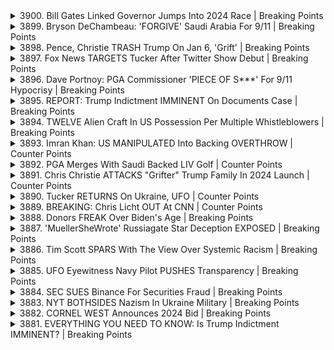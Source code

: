 <details>
<summary>3900. Bill Gates Linked Governor Jumps Into 2024 Race | Breaking Points</summary><br>

<a href="https://www.youtube.com/watch?v=8rhR6wKoByQ" target="_blank">
    <img src="https://img.youtube.com/vi/8rhR6wKoByQ/maxresdefault.jpg" 
        alt="[Youtube]" width="200">
</a>

# Bill Gates Linked Governor Jumps Into 2024 Race | Breaking Points


</details>

<details>
<summary>3899. Bryson DeChambeau: 'FORGIVE' Saudi Arabia For 9/11 | Breaking Points</summary><br>

<a href="https://www.youtube.com/watch?v=s7N9XYf8lSo" target="_blank">
    <img src="https://img.youtube.com/vi/s7N9XYf8lSo/maxresdefault.jpg" 
        alt="[Youtube]" width="200">
</a>

# Bryson DeChambeau: 'FORGIVE' Saudi Arabia For 9/11 | Breaking Points


</details>

<details>
<summary>3898. Pence, Christie TRASH Trump On Jan 6, 'Grift' | Breaking Points</summary><br>

<a href="https://www.youtube.com/watch?v=N9uRVawMeOg" target="_blank">
    <img src="https://img.youtube.com/vi/N9uRVawMeOg/maxresdefault.jpg" 
        alt="[Youtube]" width="200">
</a>

# Pence, Christie TRASH Trump On Jan 6, 'Grift' | Breaking Points


</details>

<details>
<summary>3897. Fox News TARGETS Tucker After Twitter Show Debut | Breaking Points</summary><br>

<a href="https://www.youtube.com/watch?v=3Ylv51lRVyg" target="_blank">
    <img src="https://img.youtube.com/vi/3Ylv51lRVyg/maxresdefault.jpg" 
        alt="[Youtube]" width="200">
</a>

# Fox News TARGETS Tucker After Twitter Show Debut | Breaking Points


</details>

<details>
<summary>3896. Dave Portnoy: PGA Commissioner 'PIECE OF S***' For 9/11 Hypocrisy | Breaking Points</summary><br>

<a href="https://www.youtube.com/watch?v=gZev9luAm2w" target="_blank">
    <img src="https://img.youtube.com/vi/gZev9luAm2w/maxresdefault.jpg" 
        alt="[Youtube]" width="200">
</a>

# Dave Portnoy: PGA Commissioner 'PIECE OF S***' For 9/11 Hypocrisy | Breaking Points


</details>

<details>
<summary>3895. REPORT: Trump Indictment IMMINENT On Documents Case | Breaking Points</summary><br>

<a href="https://www.youtube.com/watch?v=uCPztruazqg" target="_blank">
    <img src="https://img.youtube.com/vi/uCPztruazqg/maxresdefault.jpg" 
        alt="[Youtube]" width="200">
</a>

# REPORT: Trump Indictment IMMINENT On Documents Case | Breaking Points


</details>

<details>
<summary>3894. TWELVE Alien Craft In US Possession Per Multiple Whistleblowers | Breaking Points</summary><br>

<a href="https://www.youtube.com/watch?v=LMwheQC5Yhs" target="_blank">
    <img src="https://img.youtube.com/vi/LMwheQC5Yhs/maxresdefault.jpg" 
        alt="[Youtube]" width="200">
</a>

# TWELVE Alien Craft In US Possession Per Multiple Whistleblowers | Breaking Points


</details>

<details>
<summary>3893. Imran Khan: US MANIPULATED Into Backing OVERTHROW | Counter Points</summary><br>

<a href="https://www.youtube.com/watch?v=J1GrDMa-yAQ" target="_blank">
    <img src="https://img.youtube.com/vi/J1GrDMa-yAQ/maxresdefault.jpg" 
        alt="[Youtube]" width="200">
</a>

# Imran Khan: US MANIPULATED Into Backing OVERTHROW | Counter Points


</details>

<details>
<summary>3892. PGA Merges With Saudi Backed LIV Golf | Counter Points</summary><br>

<a href="https://www.youtube.com/watch?v=aHtdkOeOUHs" target="_blank">
    <img src="https://img.youtube.com/vi/aHtdkOeOUHs/maxresdefault.jpg" 
        alt="[Youtube]" width="200">
</a>

# PGA Merges With Saudi Backed LIV Golf | Counter Points


</details>

<details>
<summary>3891. Chris Christie ATTACKS "Grifter" Trump Family In 2024 Launch | Counter Points</summary><br>

<a href="https://www.youtube.com/watch?v=bOAyl1SOpD4" target="_blank">
    <img src="https://img.youtube.com/vi/bOAyl1SOpD4/maxresdefault.jpg" 
        alt="[Youtube]" width="200">
</a>

# Chris Christie ATTACKS "Grifter" Trump Family In 2024 Launch | Counter Points


</details>

<details>
<summary>3890. Tucker RETURNS On Ukraine, UFO | Counter Points</summary><br>

<a href="https://www.youtube.com/watch?v=LvKoIKuUqXM" target="_blank">
    <img src="https://img.youtube.com/vi/LvKoIKuUqXM/maxresdefault.jpg" 
        alt="[Youtube]" width="200">
</a>

# Tucker RETURNS On Ukraine, UFO | Counter Points


</details>

<details>
<summary>3889. BREAKING: Chris Licht OUT At CNN | Counter Points</summary><br>

<a href="https://www.youtube.com/watch?v=GCF_BdNx_1k" target="_blank">
    <img src="https://img.youtube.com/vi/GCF_BdNx_1k/maxresdefault.jpg" 
        alt="[Youtube]" width="200">
</a>

# BREAKING: Chris Licht OUT At CNN | Counter Points


</details>

<details>
<summary>3888. Donors FREAK Over Biden's Age | Breaking Points</summary><br>

<a href="https://www.youtube.com/watch?v=zFgWzbavk1M" target="_blank">
    <img src="https://img.youtube.com/vi/zFgWzbavk1M/maxresdefault.jpg" 
        alt="[Youtube]" width="200">
</a>

# Donors FREAK Over Biden's Age | Breaking Points


</details>

<details>
<summary>3887. 'MuellerSheWrote' Russiagate Star Deception EXPOSED | Breaking Points</summary><br>

<a href="https://www.youtube.com/watch?v=aP9wfQbnfik" target="_blank">
    <img src="https://img.youtube.com/vi/aP9wfQbnfik/maxresdefault.jpg" 
        alt="[Youtube]" width="200">
</a>

# 'MuellerSheWrote' Russiagate Star Deception EXPOSED | Breaking Points


</details>

<details>
<summary>3886. Tim Scott SPARS With The View Over Systemic Racism | Breaking Points</summary><br>

<a href="https://www.youtube.com/watch?v=jS0VdR8duoU" target="_blank">
    <img src="https://img.youtube.com/vi/jS0VdR8duoU/maxresdefault.jpg" 
        alt="[Youtube]" width="200">
</a>

# Tim Scott SPARS With The View Over Systemic Racism | Breaking Points


</details>

<details>
<summary>3885. UFO Eyewitness Navy Pilot PUSHES Transparency | Breaking Points</summary><br>

<a href="https://www.youtube.com/watch?v=sALe87Obr2I" target="_blank">
    <img src="https://img.youtube.com/vi/sALe87Obr2I/maxresdefault.jpg" 
        alt="[Youtube]" width="200">
</a>

# UFO Eyewitness Navy Pilot PUSHES Transparency | Breaking Points


</details>

<details>
<summary>3884. SEC SUES Binance For Securities Fraud | Breaking Points</summary><br>

<a href="https://www.youtube.com/watch?v=OKQPs1W5_b4" target="_blank">
    <img src="https://img.youtube.com/vi/OKQPs1W5_b4/maxresdefault.jpg" 
        alt="[Youtube]" width="200">
</a>

# SEC SUES Binance For Securities Fraud | Breaking Points


</details>

<details>
<summary>3883. NYT BOTHSIDES Nazism In Ukraine Military | Breaking Points</summary><br>

<a href="https://www.youtube.com/watch?v=1frrHZZWPeA" target="_blank">
    <img src="https://img.youtube.com/vi/1frrHZZWPeA/maxresdefault.jpg" 
        alt="[Youtube]" width="200">
</a>

# NYT BOTHSIDES Nazism In Ukraine Military | Breaking Points


</details>

<details>
<summary>3882. CORNEL WEST Announces 2024 Bid | Breaking Points</summary><br>

<a href="https://www.youtube.com/watch?v=LS9EOOeTZxo" target="_blank">
    <img src="https://img.youtube.com/vi/LS9EOOeTZxo/maxresdefault.jpg" 
        alt="[Youtube]" width="200">
</a>

# CORNEL WEST Announces 2024 Bid | Breaking Points


</details>

<details>
<summary>3881. EVERYTHING YOU NEED TO KNOW: Is Trump Indictment IMMINENT? | Breaking Points</summary><br>

<a href="https://www.youtube.com/watch?v=yAaiuCFXIcw" target="_blank">
    <img src="https://img.youtube.com/vi/yAaiuCFXIcw/maxresdefault.jpg" 
        alt="[Youtube]" width="200">
</a>

# EVERYTHING YOU NEED TO KNOW: Is Trump Indictment IMMINENT? | Breaking Points


</details>

